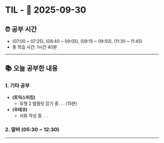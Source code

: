 # TIL - 📅 2025-09-30

## ⏰ 공부 시간
- (07:00 ~ 07:25), (08:40 ~ 09:05), (09:15 ~ 09:50), (11:30 ~ 11:45)
- 총 학습 시간: 1시간 40분

---

## 📚 오늘 공부한 내용
### 1. 기타 공부
- **(토익스피킹)**
  - 유형 2 템플릿 암기 중. . . (15분)
- **(우테코)**
  - 서류 작성 중. . .

### 2. 알바 (05:30 ~ 12:30)

---
